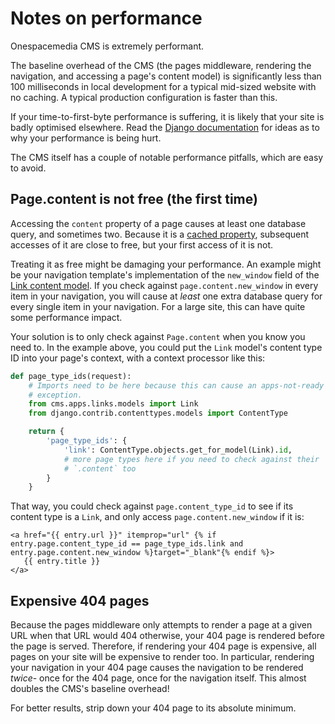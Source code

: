 # Notes on performance

Onespacemedia CMS is extremely performant.

The baseline overhead of the CMS (the pages middleware, rendering the navigation, and accessing a page's content model) is significantly less than 100 milliseconds in local development for a typical mid-sized website with no caching.
A typical production configuration is faster than this.

If your time-to-first-byte performance is suffering, it is likely that your site is badly optimised elsewhere.
Read the [Django documentation](https://docs.djangoproject.com/en/dev/topics/performance/) for ideas as to why your performance is being hurt.

The CMS itself has a couple of notable performance pitfalls, which are easy to avoid.

## Page.content is not free (the first time)

Accessing the `content` property of a page causes at least one database query, and sometimes two.
Because it is a [cached property](https://docs.djangoproject.com/en/dev/ref/utils/#django.utils.functional.cached_property),
subsequent accesses of it are close to free, but your first access of it is not.

Treating it as free might be damaging your performance.
An example might be your navigation template's implementation of the `new_window` field of the [Link content model](links-app.md).
If you check against `page.content.new_window` in every item in your navigation, you will cause at _least_ one extra database query for every single item in your navigation.
For a large site, this can have quite some performance impact.

Your solution is to only check against `Page.content` when you know you need to.
In the example above, you could put the `Link` model's content type ID into your page's context, with a context processor like this:

```python
def page_type_ids(request):
    # Imports need to be here because this can cause an apps-not-ready
    # exception.
    from cms.apps.links.models import Link
    from django.contrib.contenttypes.models import ContentType

    return {
        'page_type_ids': {
            'link': ContentType.objects.get_for_model(Link).id,
            # more page types here if you need to check against their
            # `.content` too
        }
    }
```

That way, you could check against `page.content_type_id` to see if its content type is a `Link`, and only access `page.content.new_window` if it is:

```
<a href="{{ entry.url }}" itemprop="url" {% if entry.page.content_type_id == page_type_ids.link and entry.page.content.new_window %}target="_blank"{% endif %}>
   {{ entry.title }}
</a>
```

## Expensive 404 pages

Because the pages middleware only attempts to render a page at a given URL when that URL would 404 otherwise, your 404 page is rendered before the page is served.
Therefore, if rendering your 404 page is expensive, all pages on your site will be expensive to render too.
In particular, rendering your navigation in your 404 page causes the navigation to be rendered _twice_- once for the 404 page, once for the navigation itself. This almost doubles the CMS's baseline overhead!

For better results, strip down your 404 page to its absolute minimum.
